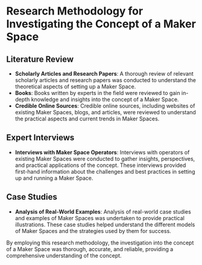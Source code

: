 # Research Methodology for Investigating the Concept of a Maker Space

## Literature Review
- **Scholarly Articles and Research Papers**: A thorough review of relevant scholarly articles and research papers was conducted to understand the theoretical aspects of setting up a Maker Space.
- **Books**: Books written by experts in the field were reviewed to gain in-depth knowledge and insights into the concept of a Maker Space.
- **Credible Online Sources**: Credible online sources, including websites of existing Maker Spaces, blogs, and articles, were reviewed to understand the practical aspects and current trends in Maker Spaces.

## Expert Interviews
- **Interviews with Maker Space Operators**: Interviews with operators of existing Maker Spaces were conducted to gather insights, perspectives, and practical applications of the concept. These interviews provided first-hand information about the challenges and best practices in setting up and running a Maker Space.

## Case Studies
- **Analysis of Real-World Examples**: Analysis of real-world case studies and examples of Maker Spaces was undertaken to provide practical illustrations. These case studies helped understand the different models of Maker Spaces and the strategies used by them for success.

By employing this research methodology, the investigation into the concept of a Maker Space was thorough, accurate, and reliable, providing a comprehensive understanding of the concept.
